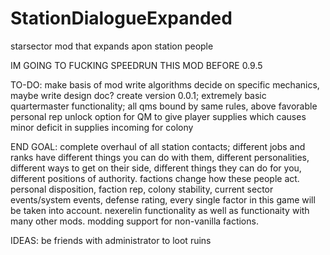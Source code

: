# StationDialogueExpanded
starsector mod that expands apon station people

IM GOING TO FUCKING SPEEDRUN THIS MOD BEFORE 0.9.5

TO-DO: make basis of mod
write algorithms
decide on specific mechanics, maybe write design doc?
create version 0.0.1; extremely basic quartermaster functionality; all qms bound by same rules, above favorable personal rep unlock option for QM to give player supplies which causes minor deficit in supplies incoming for colony

END GOAL: complete overhaul of all station contacts; different jobs and ranks have different things you can do with them, different personalities, different ways to get on their side, different things they can do for you, different positions of authority. factions change how these people act. personal disposition, faction rep, colony stability, current sector events/system events, defense rating, every single factor in this game will be taken into account. nexerelin functionality as well as functionaity with many other mods. modding support for non-vanilla factions. 

IDEAS: be friends with administrator to loot ruins